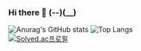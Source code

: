 ### Hi there 👋 (--)(__)

<!--
**CHOI-JUNMIN/CHOI-JUNMIN** is a ✨ _special_ ✨ repository because its `README.md` (this file) appears on your GitHub profile.

Here are some ideas to get you started:

- 🔭 I’m currently working on ...
- 🌱 I’m currently learning ...
- 👯 I’m looking to collaborate on ...
- 🤔 I’m looking for help with ...
- 💬 Ask me about ...
- 📫 How to reach me: ...
- 😄 Pronouns: ...
- ⚡ Fun fact: ...
-->
![Anurag's GitHub stats](https://github-readme-stats.vercel.app/api?username=CHOI-JUNMIN&show_icons=true&theme=ambient_gradient)
![Top Langs](https://github-readme-stats.vercel.app/api/top-langs/?username=CHOI-JUNMIN&layout=compact)   
[![Solved.ac프로필](http://mazassumnida.wtf/api/v2/generate_badge?boj={sm0791})](https://solved.ac/{handle})
